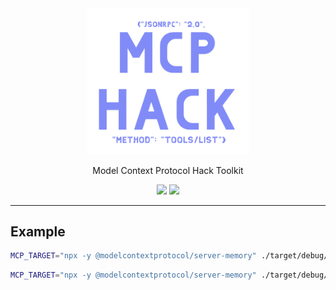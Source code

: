 <div align="center">
  <picture>
    <img alt="JWT-HACK Logo" src="https://raw.githubusercontent.com/hahwul/mcp-hack/refs/heads/main/images/logo.png" width="260px;">
  </picture>
  <p>Model Context Protocol Hack Toolkit</p>
</div>

<p align="center">
  <!-- <a href="https://github.com/hahwul/jwt-hack/releases/latest"><img src="https://img.shields.io/github/v/release/hahwul/jwt-hack?style=for-the-badge&logoColor=%23000000&label=jwt-hack&labelColor=%23000000&color=%23000000"></a>
  <a href="https://app.codecov.io/gh/hahwul/jwt-hack"><img src="https://img.shields.io/codecov/c/gh/hahwul/jwt-hack?style=for-the-badge&logoColor=%23000000&labelColor=%23000000&color=%23000000"></a>
  -->
  <a href="https://github.com/hahwul/jwt-hack/blob/main/CONTRIBUTING.md"><img src="https://img.shields.io/badge/CONTRIBUTIONS-WELCOME-000000?style=for-the-badge&labelColor=000000"></a>
  <a href="https://rust-lang.org"><img src="https://img.shields.io/badge/Rust-000000?style=for-the-badge&logo=rust&logoColor=white"></a>
</p>

---

## Example

```bash
MCP_TARGET="npx -y @modelcontextprotocol/server-memory" ./target/debug/mcp-hack list tools
```

```bash
MCP_TARGET="npx -y @modelcontextprotocol/server-memory" ./target/debug/mcp-hack get tool open_nodes
```
